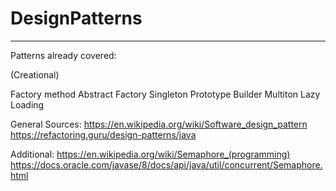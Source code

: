 # DesignPatterns
----------------
Patterns already covered:

(Creational)

Factory method
Abstract Factory
Singleton
Prototype
Builder
Multiton
Lazy Loading


General Sources:
https://en.wikipedia.org/wiki/Software_design_pattern
https://refactoring.guru/design-patterns/java

Additional:
https://en.wikipedia.org/wiki/Semaphore_(programming)
https://docs.oracle.com/javase/8/docs/api/java/util/concurrent/Semaphore.html
